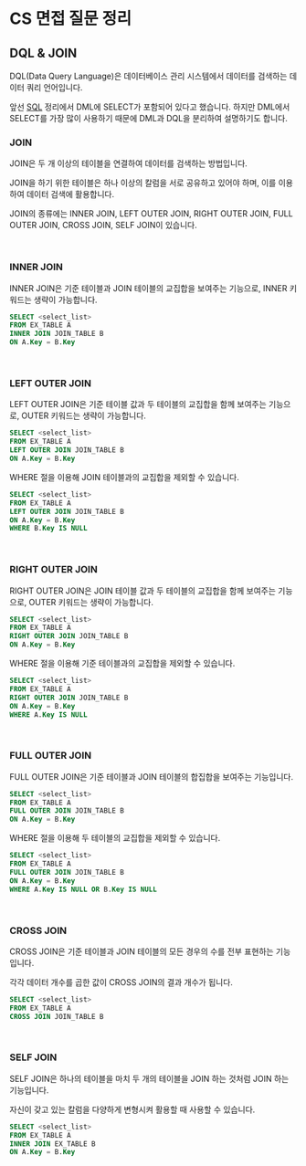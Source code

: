# CS 면접 질문 정리

## DQL & JOIN

DQL(Data Query Language)은 데이터베이스 관리 시스템에서 데이터를 검색하는 데이터 쿼리 언어입니다.

앞선 [SQL](https://github.com/h-suo/CS-Interview/blob/main/content/24.04.22.md) 정리에서 DML에 SELECT가 포함되어 있다고 했습니다. 하지만 DML에서 SELECT를 가장 많이 사용하기 때문에 DML과 DQL을 분리하여 설명하기도 합니다.

### JOIN

JOIN은 두 개 이상의 테이블을 연결하여 데이터를 검색하는 방법입니다.

JOIN을 하기 위한 테이블은 하나 이상의 칼럼을 서로 공유하고 있어야 하며, 이를 이용하여 데이터 검색에 활용합니다.

JOIN의 종류에는 INNER JOIN, LEFT OUTER JOIN, RIGHT OUTER JOIN, FULL OUTER JOIN, CROSS JOIN, SELF JOIN이 있습니다.

<br>

### INNER JOIN

INNER JOIN은 기준 테이블과 JOIN 테이블의 교집합을 보여주는 기능으로, INNER 키워드는 생략이 가능합니다.

```sql
SELECT <select_list>
FROM EX_TABLE A 
INNER JOIN JOIN_TABLE B 
ON A.Key = B.Key
```

<br>

### LEFT OUTER JOIN

LEFT OUTER JOIN은 기준 테이블 값과 두 테이블의 교집합을 함께 보여주는 기능으로, OUTER 키워드는 생략이 가능합니다.

```sql
SELECT <select_list>
FROM EX_TABLE A 
LEFT OUTER JOIN JOIN_TABLE B 
ON A.Key = B.Key
```

WHERE 절을 이용해 JOIN 테이블과의 교집합을 제외할 수 있습니다.

```sql
SELECT <select_list>
FROM EX_TABLE A 
LEFT OUTER JOIN JOIN_TABLE B 
ON A.Key = B.Key
WHERE B.Key IS NULL
```

<br>

### RIGHT OUTER JOIN

RIGHT OUTER JOIN은 JOIN 테이블 값과 두 테이블의 교집합을 함께 보여주는 기능으로, OUTER 키워드는 생략이 가능합니다.

```sql
SELECT <select_list>
FROM EX_TABLE A 
RIGHT OUTER JOIN JOIN_TABLE B 
ON A.Key = B.Key
```

WHERE 절을 이용해 기준 테이블과의 교집합을 제외할 수 있습니다.

```sql
SELECT <select_list>
FROM EX_TABLE A 
RIGHT OUTER JOIN JOIN_TABLE B 
ON A.Key = B.Key
WHERE A.Key IS NULL
```

<br>

### FULL OUTER JOIN

FULL OUTER JOIN은 기준 테이블과 JOIN 테이블의 합집합을 보여주는 기능입니다.

```sql
SELECT <select_list>
FROM EX_TABLE A 
FULL OUTER JOIN JOIN_TABLE B 
ON A.Key = B.Key
```

WHERE 절을 이용해 두 테이블의 교집합을 제외할 수 있습니다.

```sql
SELECT <select_list>
FROM EX_TABLE A 
FULL OUTER JOIN JOIN_TABLE B 
ON A.Key = B.Key
WHERE A.Key IS NULL OR B.Key IS NULL
```

<br>

### CROSS JOIN

CROSS JOIN은 기준 테이블과 JOIN 테이블의 모든 경우의 수를 전부 표현하는 기능입니다.

각각 데이터 개수를 곱한 값이 CROSS JOIN의 결과 개수가 됩니다.

```sql
SELECT <select_list>
FROM EX_TABLE A 
CROSS JOIN JOIN_TABLE B 
```

<br>

### SELF JOIN

SELF JOIN은 하나의 테이블을 마치 두 개의 테이블을 JOIN 하는 것처럼 JOIN 하는 기능입니다.

자신이 갖고 있는 칼럼을 다양하게 변형시켜 활용할 때 사용할 수 있습니다.

```sql
SELECT <select_list>
FROM EX_TABLE A 
INNER JOIN EX_TABLE B 
ON A.Key = B.Key
```
